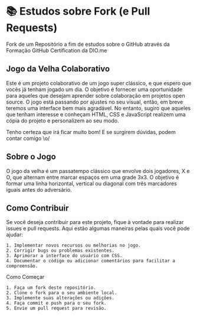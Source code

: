 # 📚 Estudos sobre Fork (e Pull Requests)
Fork de um Repositório a fim de estudos sobre o GitHub através da Formação GitHub Certification da DIO.me

## Jogo da Velha Colaborativo

Este é um projeto colaborativo de um jogo super clássico, e que espero que vocês já tenham jogado um dia. O objetivo é fornecer uma oportunidade para aqueles que desejam aprender sobre colaboração em projetos open source. O jogo está passando por ajustes no seu visual, então, em breve teremos uma interface bem mais agradável. No entanto, sugiro que aqueles que tenham interesse e conheçam HTML, CSS e JavaScript realizem uma cópia do projeto e personalizem ao seu modo.

Tenho certeza que irá ficar muito bom! E se surgirem dúvidas, podem contar comigo \o/

## Sobre o Jogo

O jogo da velha é um passatempo clássico que envolve dois jogadores, X e O, que alternam entre marcar espaços em uma grade 3x3. O objetivo é formar uma linha horizontal, vertical ou diagonal com três marcadores iguais antes do adversário.

## Como Contribuir

Se você deseja contribuir para este projeto, fique à vontade para realizar issues e pull requests. Aqui estão algumas maneiras pelas quais você pode ajudar:

    1. Implementar novos recursos ou melhorias no jogo.
    2. Corrigir bugs ou problemas existentes.
    3. Aprimorar a interface do usuário com CSS.
    4. Documentar o código ou adicionar comentários para facilitar a compreensão.

Como Começar

    1. Faça um fork deste repositório.
    2. Clone o fork para o seu ambiente local.
    3. Implemente suas alterações ou adições.
    4. Faça commit e push para o seu fork.
    5. Envie um pull request para revisão.


